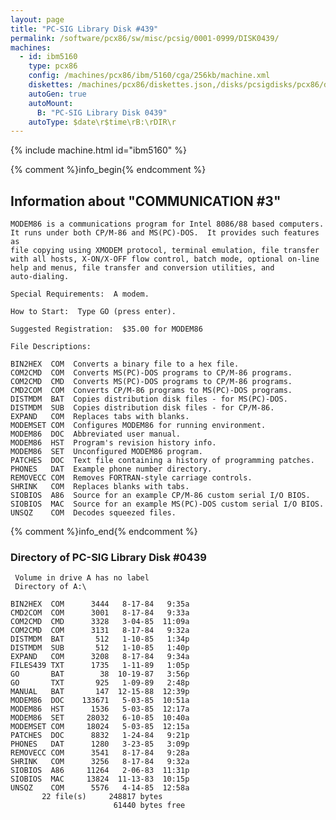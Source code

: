```yaml
---
layout: page
title: "PC-SIG Library Disk #439"
permalink: /software/pcx86/sw/misc/pcsig/0001-0999/DISK0439/
machines:
  - id: ibm5160
    type: pcx86
    config: /machines/pcx86/ibm/5160/cga/256kb/machine.xml
    diskettes: /machines/pcx86/diskettes.json,/disks/pcsigdisks/pcx86/diskettes.json
    autoGen: true
    autoMount:
      B: "PC-SIG Library Disk 0439"
    autoType: $date\r$time\rB:\rDIR\r
---
```


{% include machine.html id="ibm5160" %}

{% comment %}info_begin{% endcomment %}

## Information about "COMMUNICATION #3"

    MODEM86 is a communications program for Intel 8086/88 based computers.
    It runs under both CP/M-86 and MS(PC)-DOS.  It provides such features as
    file copying using XMODEM protocol, terminal emulation, file transfer
    with all hosts, X-ON/X-OFF flow control, batch mode, optional on-line
    help and menus, file transfer and conversion utilities, and
    auto-dialing.
    
    Special Requirements:  A modem.
    
    How to Start:  Type GO (press enter).
    
    Suggested Registration:  $35.00 for MODEM86
    
    File Descriptions:
    
    BIN2HEX  COM  Converts a binary file to a hex file.
    COM2CMD  COM  Converts MS(PC)-DOS programs to CP/M-86 programs.
    COM2CMD  CMD  Converts MS(PC)-DOS programs to CP/M-86 programs.
    CMD2COM  COM  Converts CP/M-86 programs to MS(PC)-DOS programs.
    DISTMDM  BAT  Copies distribution disk files - for MS(PC)-DOS.
    DISTMDM  SUB  Copies distribution disk files - for CP/M-86.
    EXPAND   COM  Replaces tabs with blanks.
    MODEMSET COM  Configures MODEM86 for running environment.
    MODEM86  DOC  Abbreviated user manual.
    MODEM86  HST  Program's revision history info.
    MODEM86  SET  Unconfigured MODEM86 program.
    PATCHES  DOC  Text file containing a history of programming patches.
    PHONES   DAT  Example phone number directory.
    REMOVECC COM  Removes FORTRAN-style carriage controls.
    SHRINK   COM  Replaces blanks with tabs.
    SIOBIOS  A86  Source for an example CP/M-86 custom serial I/O BIOS.
    SIOBIOS  MAC  Source for an example MS(PC)-DOS custom serial I/O BIOS.
    UNSQZ    COM  Decodes squeezed files.
{% comment %}info_end{% endcomment %}


### Directory of PC-SIG Library Disk #0439

     Volume in drive A has no label
     Directory of A:\

    BIN2HEX  COM      3444   8-17-84   9:35a
    CMD2COM  COM      3001   8-17-84   9:33a
    COM2CMD  CMD      3328   3-04-85  11:09a
    COM2CMD  COM      3131   8-17-84   9:32a
    DISTMDM  BAT       512   1-10-85   1:34p
    DISTMDM  SUB       512   1-10-85   1:40p
    EXPAND   COM      3208   8-17-84   9:34a
    FILES439 TXT      1735   1-11-89   1:05p
    GO       BAT        38  10-19-87   3:56p
    GO       TXT       925   1-09-89   2:48p
    MANUAL   BAT       147  12-15-88  12:39p
    MODEM86  DOC    133671   5-03-85  10:51a
    MODEM86  HST      1536   5-03-85  12:17a
    MODEM86  SET     28032   6-10-85  10:40a
    MODEMSET COM     18024   5-03-85  12:15a
    PATCHES  DOC      8832   1-24-84   9:21p
    PHONES   DAT      1280   3-23-85   3:09p
    REMOVECC COM      3541   8-17-84   9:28a
    SHRINK   COM      3256   8-17-84   9:32a
    SIOBIOS  A86     11264   2-06-83  11:31p
    SIOBIOS  MAC     13824  11-13-83  10:15p
    UNSQZ    COM      5576   4-14-85  12:58a
           22 file(s)     248817 bytes
                           61440 bytes free
